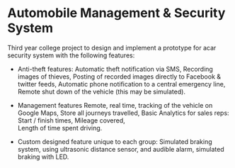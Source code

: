 # Automobile Management & Security System

Third year college project to design and implement a prototype for acar security system with the following features:

-	Anti-theft features:
    Automatic theft notification via SMS, 
    Recording images of thieves, 
    Posting of recorded images directly to Facebook & twitter feeds, 
    Automatic phone notification to a central emergency line, 
    Remote shut down of the vehicle (this may be simulated).

-	Management features
    Remote, real time, tracking of the vehicle on Google Maps, 
    Store all journeys travelled, 
    Basic Analytics for sales reps: 
      Start / finish times, 
      Mileage covered,  
      Length of time spent driving.

-	Custom designed feature unique to each group: 
  Simulated braking system, using ultrasonic distance sensor, and audible alarm, simulated braking with LED.
  
